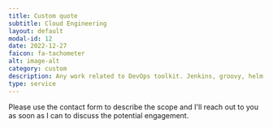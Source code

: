 ```yaml
---
title: Custom quote
subtitle: Cloud Engineering
layout: default
modal-id: 12
date: 2022-12-27
faicon: fa-tachometer
alt: image-alt
category: custom
description: Any work related to DevOps toolkit. Jenkins, groovy, helm, kubernetes, terraform, whatever.
type: service
---
```

Please use the contact form to describe the scope and I'll reach out to you as soon as I can to discuss the potential engagement.